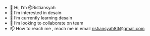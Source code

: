 - 👋 Hi, I’m @Ristiansyah
- 👀 I’m interested in desain
- 🌱 I’m currently learning desain
- 💞️ I’m looking to collaborate on team
- 📫 How to reach me , reach me in email ristiansyah83@gmail.com

<!---
Ristiansyah/Ristiansyah is a ✨ special ✨ repository because its `README.md` (this file) appears on your GitHub profile.
You can click the Preview link to take a look at your changes.
--->
